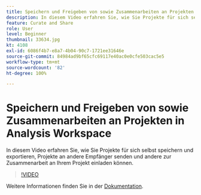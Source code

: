 ```yaml
---
title: Speichern und Freigeben von sowie Zusammenarbeiten an Projekten in Analysis Workspace
description: In diesem Video erfahren Sie, wie Sie Projekte für sich selbst speichern und exportieren, Projekte an andere Empfänger senden und andere zur Zusammenarbeit an Ihrem Projekt einladen können.
feature: Curate and Share
role: User
level: Beginner
thumbnail: 33634.jpg
kt: 4108
exl-id: 6086f4b7-e8a7-4b04-90c7-1721ee31646e
source-git-commit: 84984ad9bf65cfc69117e40ac0e0cfe503cac5e5
workflow-type: tm+mt
source-wordcount: '82'
ht-degree: 100%

---
```


# Speichern und Freigeben von sowie Zusammenarbeiten an Projekten in Analysis Workspace

In diesem Video erfahren Sie, wie Sie Projekte für sich selbst speichern und exportieren, Projekte an andere Empfänger senden und andere zur Zusammenarbeit an Ihrem Projekt einladen können.

>[!VIDEO](https://video.tv.adobe.com/v/30993/?quality=12&learn=on)

Weitere Informationen finden Sie in der [Dokumentation](https://experienceleague.adobe.com/docs/analytics/analyze/analysis-workspace/curate-share/send-schedule-files.html?lang=de).
